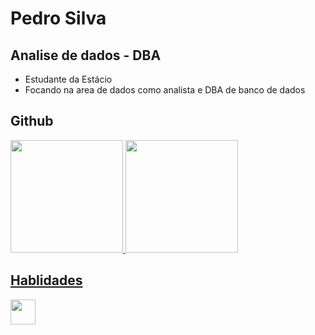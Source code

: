 # Pedro Silva
## Analise de dados - DBA
- Estudante da Estácio
- Focando na area de dados como analista e DBA de banco de dados
## Github
<a href="https://github.com/PedroSilva122">
<img loading="lazy" height="180em" src="https://github-readme-stats.vercel.app/api/top-langs/?username=PedroSilva122&layout=compact&langs_count=7&theme=dracula"/> <img loading="lazy" height="180em" src="https://github-readme-stats.vercel.app/api?username=PedroSilva122&show_icons=true&theme=dracula&include_all_commits=true&count_private=true"/>
</div>

## Hablidades
<img src="https://cdn.jsdelivr.net/gh/devicons/devicon@latest/icons/postgresql/postgresql-original-wordmark.svg" width= "40" height= "40" />
